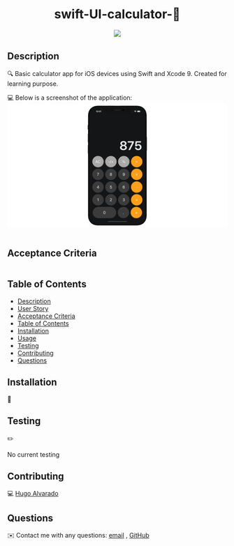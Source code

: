 
<h1 align="center">  swift-UI-calculator-👋</h1>
  

  
<p align="center">
    <img src="https://img.shields.io/badge/swift-orange" />
   
   
## Description

🔍 Basic calculator app for iOS devices using Swift and Xcode 9. Created for learning purpose.

  
💻 Below is a screenshot of the application:
<img src="calculator.png"/>


```

```

## Acceptance Criteria

```

```
   
## Table of Contents
- [Description](#description)
- [User Story](#user-story)
- [Acceptance Criteria](#acceptance-criteria)
- [Table of Contents](#table-of-contents)
- [Installation](#installation)
- [Usage](#usage)
- [Testing](#testing)
- [Contributing](#contributing)
- [Questions](#questions)

## Installation
💾   



## Testing
✏️

No current testing

## Contributing
:computer: [Hugo Alvarado](https://github.com/Rober2092)

## Questions
✉️ Contact me with any questions: [email](mailto:rober2091@icloud.com) , [GitHub](https://github.com/Rober2092)<br />